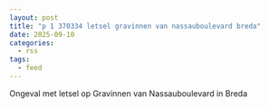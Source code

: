 ```yaml
---
layout: post
title: "p 1 370334 letsel gravinnen van nassauboulevard breda"
date: 2025-09-10
categories: 
  - rss
tags: 
  - feed
---
```


Ongeval met letsel op Gravinnen van Nassauboulevard in Breda
